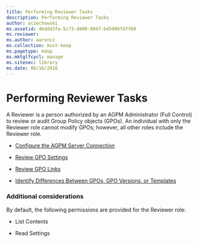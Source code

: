 ```yaml
---
title: Performing Reviewer Tasks
description: Performing Reviewer Tasks
author: aczechowski
ms.assetid: 4bdd43fa-5c73-4900-8947-b45906f47f60
ms.reviewer:
ms.author: aaroncz
ms.collection: must-keep
ms.pagetype: mdop
ms.mktglfcycl: manage
ms.sitesec: library
ms.date: 06/16/2016
---
```



# Performing Reviewer Tasks


A Reviewer is a person authorized by an AGPM Administrator (Full Control) to review or audit Group Policy objects (GPOs). An individual with only the Reviewer role cannot modify GPOs; however, all other roles include the Reviewer role.

-   [Configure the AGPM Server Connection](configure-the-agpm-server-connection-reviewer.md)

-   [Review GPO Settings](review-gpo-settings.md)

-   [Review GPO Links](review-gpo-links.md)

-   [Identify Differences Between GPOs, GPO Versions, or Templates](identify-differences-between-gpos-gpo-versions-or-templates.md)

### Additional considerations

By default, the following permissions are provided for the Reviewer role:

-   List Contents

-   Read Settings

 

 






